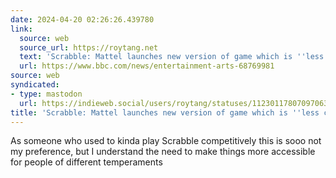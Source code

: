 ```yaml
---
date: 2024-04-20 02:26:26.439780
link:
  source: web
  source_url: https://roytang.net
  text: 'Scrabble: Mattel launches new version of game which is ''less competitive'''
  url: https://www.bbc.com/news/entertainment-arts-68769981
source: web
syndicated:
- type: mastodon
  url: https://indieweb.social/users/roytang/statuses/112301178070970633
title: 'Scrabble: Mattel launches new version of game which is ''less competitive'''
---
```


As someone who used to kinda play Scrabble competitively this is sooo not my preference, but I understand the need to make things more accessible for people of different temperaments